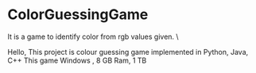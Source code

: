 # ColorGuessingGame
It is a game to identify color from rgb values given.
\



Hello, This project is colour guessing game implemented in Python, Java, C++
This game Windows , 8 GB Ram, 1 TB
